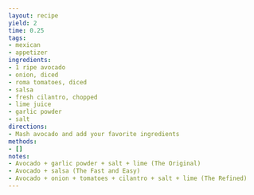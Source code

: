 ```yaml
---
layout: recipe
yield: 2
time: 0.25
tags:
- mexican
- appetizer
ingredients:
- 1 ripe avocado
- onion, diced
- roma tomatoes, diced
- salsa
- fresh cilantro, chopped
- lime juice
- garlic powder
- salt
directions:
- Mash avocado and add your favorite ingredients
methods:
- []
notes:
- Avocado + garlic powder + salt + lime (The Original)
- Avocado + salsa (The Fast and Easy)
- Avocado + onion + tomatoes + cilantro + salt + lime (The Refined)
---
```

